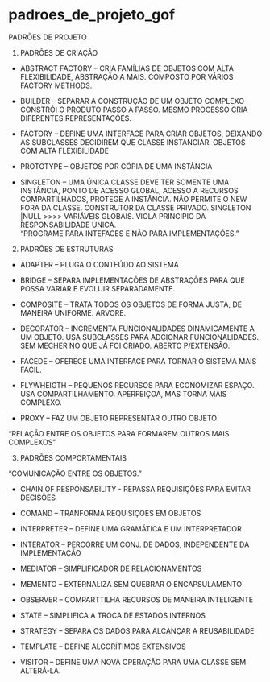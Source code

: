 # padroes_de_projeto_gof
PADRÕES DE PROJETO

1.	PADRÕES DE CRIAÇÃO
 
- ABSTRACT FACTORY – CRIA FAMÍLIAS DE OBJETOS COM ALTA FLEXIBILIDADE, ABSTRAÇÃO A MAIS. COMPOSTO POR VÁRIOS FACTORY METHODS. 

- BUILDER – SEPARAR A CONSTRUÇÃO DE UM OBJETO COMPLEXO CONSTRÓI O PRODUTO PASSO A PASSO. MESMO PROCESSO CRIA DIFERENTES REPRESENTAÇÕES.

- FACTORY – DEFINE UMA INTERFACE PARA CRIAR OBJETOS, DEIXANDO AS SUBCLASSES DECIDIREM QUE CLASSE INSTANCIAR. OBJETOS COM ALTA FLEXIBILIDADE

- PROTOTYPE – OBJETOS POR CÓPIA DE UMA INSTÂNCIA

- SINGLETON – UMA ÚNICA CLASSE DEVE TER SOMENTE UMA INSTÂNCIA, PONTO DE ACESSO GLOBAL, ACESSO A RECURSOS COMPARTILHADOS, PROTEGE A INSTÂNCIA. NÃO PERMITE O NEW FORA DA CLASSE. CONSTRUTOR DA CLASSE PRIVADO. SINGLETON |NULL >>>> VARIÁVEIS GLOBAIS. VIOLA PRINCIPIO DA RESPONSABILIDADE ÚNICA.  
“PROGRAME PARA INTEFACES E NÃO PARA IMPLEMENTAÇÕES.”
2.	PADRÕES DE ESTRUTURAS

- ADAPTER – PLUGA O CONTEÚDO AO SISTEMA

- BRIDGE – SEPARA IMPLEMENTAÇÕES DE ABSTRAÇÕES PARA QUE POSSA VARIAR E EVOLUIR SEPARADAMENTE. 

- COMPOSITE – TRATA TODOS OS OBJETOS DE FORMA JUSTA, DE MANEIRA UNIFORME. ARVORE.

- DECORATOR – INCREMENTA FUNCIONALIDADES DINAMICAMENTE A UM OBJETO. USA SUBCLASSES PARA ADCIONAR FUNCIONALIDADES. SEM MECHER NO QUE JÁ FOI CRIADO. ABERTO P/EXTENSÃO.

- FACEDE – OFERECE UMA INTERFACE PARA TORNAR O SISTEMA MAIS FACIL.

- FLYWHEIGTH – PEQUENOS RECURSOS PARA ECONOMIZAR ESPAÇO. USA COMPARTILHAMENTO. APERFEIÇOA, MAS TORNA MAIS COMPLEXO. 

- PROXY – FAZ UM OBJETO REPRESENTAR OUTRO OBJETO
 
“RELAÇÃO ENTRE OS OBJETOS PARA FORMAREM OUTROS MAIS COMPLEXOS”

3.	PADRÕES COMPORTAMENTAIS 

“COMUNICAÇÃO ENTRE OS OBJETOS.”

- CHAIN OF RESPONSABILITY - REPASSA REQUISIÇÕES PARA EVITAR DECISÕES

- COMAND – TRANFORMA REQUISIÇOES EM OBJETOS

- INTERPRETER – DEFINE UMA GRAMÁTICA E UM INTERPRETADOR 

- INTERATOR – PERCORRE UM CONJ. DE DADOS, INDEPENDENTE DA IMPLEMENTAÇÃO

- MEDIATOR – SIMPLIFICADOR DE RELACIONAMENTOS

- MEMENTO – EXTERNALIZA SEM QUEBRAR O ENCAPSULAMENTO

- OBSERVER – COMPARTTILHA RECURSOS DE MANEIRA INTELIGENTE 

- STATE – SIMPLIFICA A TROCA DE ESTADOS INTERNOS

- STRATEGY – SEPARA OS DADOS PARA ALCANÇAR A REUSABILIDADE

- TEMPLATE – DEFINE ALGORÍTIMOS EXTENSIVOS

- VISITOR – DEFINE UMA NOVA OPERAÇÃO PARA UMA CLASSE SEM ALTERÁ-LA. 


